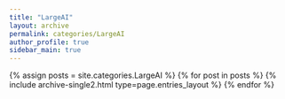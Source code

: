 ```yaml
---
title: "LargeAI"
layout: archive
permalink: categories/LargeAI
author_profile: true
sidebar_main: true
---
```



{% assign posts = site.categories.LargeAI %}
{% for post in posts %} {% include archive-single2.html type=page.entries_layout %} {% endfor %}